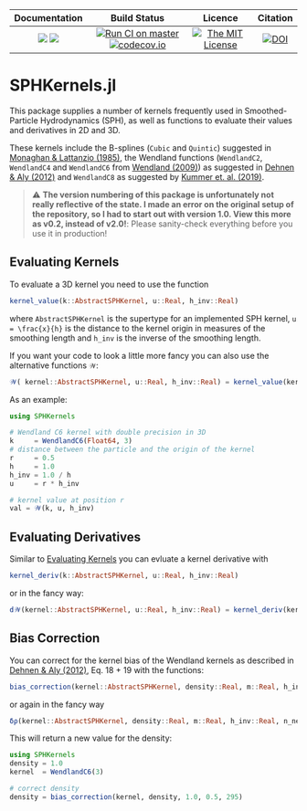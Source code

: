 | **Documentation**                                                 | **Build Status**                                                                                | **Licence**                                                                                | **Citation** |
|:-----------------------------------------------------------------:|:-----------------------------------------------------------------------------------------------:| :-----------------------------------------------------------------------------------------------:|:-----------:|
[![](https://img.shields.io/badge/docs-stable-blue.svg)](https://LudwigBoess.github.io/SPHKernels.jl/stable) [![](https://img.shields.io/badge/docs-dev-blue.svg)](https://LudwigBoess.github.io/SPHKernels.jl/dev) | [![Run CI on master](https://github.com/LudwigBoess/SPHKernels.jl/actions/workflows/jlpkgbutler-ci-master-workflow.yml/badge.svg)](https://github.com/LudwigBoess/SPHKernels.jl/actions/workflows/jlpkgbutler-ci-master-workflow.yml) [![codecov.io](https://codecov.io/gh/LudwigBoess/SPHKernels.jl/coverage.svg?branch=master)](https://codecov.io/gh/LudwigBoess/SPHKernels.jl?branch=master) | [![The MIT License](https://img.shields.io/badge/license-MIT-orange.svg)](LICENSE.md) | [![DOI](https://zenodo.org/badge/281332370.svg)](https://zenodo.org/badge/latestdoi/281332370) |

# SPHKernels.jl

This package supplies a number of kernels frequently used in Smoothed-Particle Hydrodynamics (SPH), as well as functions to evaluate their values and derivatives in 2D and 3D.

These kernels include the B-splines (`Cubic` and `Quintic`) suggested in [Monaghan & Lattanzio (1985)](https://ui.adsabs.harvard.edu/abs/1985A%26A...149..135M/abstract), the Wendland functions (`WendlandC2`, `WendlandC4` and `WendlandC6` from [Wendland (2009)](https://www.researchgate.net/publication/220179293_Divergence-Free_Kernel_Methods_for_Approximating_the_Stokes_Problem)) as suggested in [Dehnen & Aly (2012)](https://academic.oup.com/mnras/article/425/2/1068/1187211) and `WendlandC8` as suggested by [Kummer et. al. (2019)](https://arxiv.org/abs/1902.02330).


> :warning: **The version numbering of this package is unfortunately not really reflective of the state. I made an error on the original setup of the repository, so I had to start out with version 1.0. View this more as v0.2, instead of v2.0!**: Please sanity-check everything before you use it in production!
     

## Evaluating Kernels

To evaluate a 3D kernel you need to use the function

```julia
kernel_value(k::AbstractSPHKernel, u::Real, h_inv::Real)
```

where `AbstractSPHKernel` is the supertype for an implemented SPH kernel, ``u = \frac{x}{h}`` is the distance to the kernel origin in measures of the smoothing length and `h_inv` is the inverse of the smoothing length.

If you want your code to look a little more fancy you can also use the alternative functions `𝒲`:

```julia
𝒲( kernel::AbstractSPHKernel, u::Real, h_inv::Real) = kernel_value(kernel, u, h_inv)
```

As an example:
```julia
using SPHKernels 

# Wendland C6 kernel with double precision in 3D
k     = WendlandC6(Float64, 3)
# distance between the particle and the origin of the kernel
r     = 0.5
h     = 1.0
h_inv = 1.0 / h
u     = r * h_inv

# kernel value at position r
val = 𝒲(k, u, h_inv)
```


## Evaluating Derivatives

Similar to [Evaluating Kernels](@ref) you can evluate a kernel derivative with

```julia
kernel_deriv(k::AbstractSPHKernel, u::Real, h_inv::Real)
```

or in the fancy way:

```julia
d𝒲(kernel::AbstractSPHKernel, u::Real, h_inv::Real) = kernel_deriv(kernel, u, h_inv)
```

## Bias Correction

You can correct for the kernel bias of the Wendland kernels as described in [Dehnen & Aly (2012)](https://academic.oup.com/mnras/article/425/2/1068/1187211), Eq. 18 + 19 with the functions:

```julia
bias_correction(kernel::AbstractSPHKernel, density::Real, m::Real, h_inv::Real, n_neighbours::Integer)
```

or again in the fancy way

```julia
δρ(kernel::AbstractSPHKernel, density::Real, m::Real, h_inv::Real, n_neighbours::Integer) = bias_correction(kernel, density, m, h_inv, n_neighbours)
```

This will return a new value for the density:

```julia
using SPHKernels
density = 1.0
kernel  = WendlandC6(3)

# correct density
density = bias_correction(kernel, density, 1.0, 0.5, 295)
```